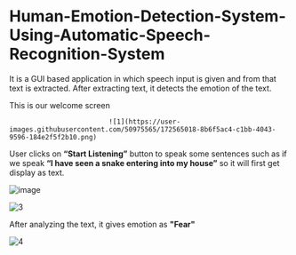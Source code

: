 # Human-Emotion-Detection-System-Using-Automatic-Speech-Recognition-System

It is a GUI based application in which speech input is given and from that text is extracted. After extracting text, it detects the emotion of the text.

This is our welcome screen

                             ![1](https://user-images.githubusercontent.com/50975565/172565018-8b6f5ac4-c1bb-4043-9596-184e2f5f2b10.png)

User clicks on **“Start Listening”** button to speak some sentences such as if we speak **“I have seen a snake entering into my house”** so it will first get display as text.

![image](https://user-images.githubusercontent.com/50975565/172563119-b4fc7f98-79c1-41ee-b85f-1133d411aa3d.png)

![3](https://user-images.githubusercontent.com/50975565/172564627-aaeb5d5b-5aa0-48dc-a631-4407d7b3fe9a.png)

After analyzing the text, it gives emotion as **"Fear"**

![4](https://user-images.githubusercontent.com/50975565/172564676-f9e26163-e01f-4858-9527-c2a4f55bae0f.png)




